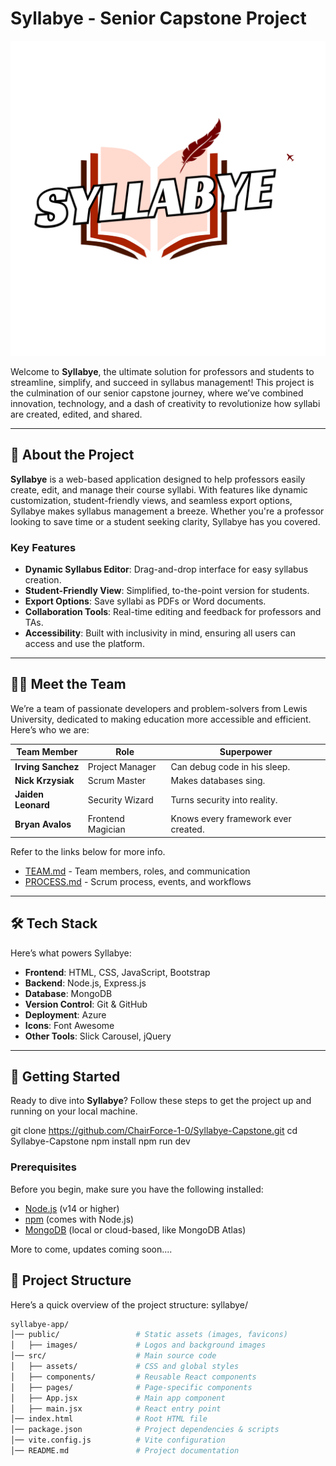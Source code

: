 # Syllabye - Senior Capstone Project

![Syllabye Logo](public/images/Syllabye-White-White.png) <!-- Add your logo here if available -->

Welcome to **Syllabye**, the ultimate solution for professors and students to streamline, simplify, and succeed in syllabus management! This project is the culmination of our senior capstone journey, where we’ve combined innovation, technology, and a dash of creativity to revolutionize how syllabi are created, edited, and shared.

---

## 🚀 **About the Project**

**Syllabye** is a web-based application designed to help professors easily create, edit, and manage their course syllabi. With features like dynamic customization, student-friendly views, and seamless export options, Syllabye makes syllabus management a breeze. Whether you're a professor looking to save time or a student seeking clarity, Syllabye has you covered.

### Key Features

- **Dynamic Syllabus Editor**: Drag-and-drop interface for easy syllabus creation.
- **Student-Friendly View**: Simplified, to-the-point version for students.
- **Export Options**: Save syllabi as PDFs or Word documents.
- **Collaboration Tools**: Real-time editing and feedback for professors and TAs.
- **Accessibility**: Built with inclusivity in mind, ensuring all users can access and use the platform.

---

## 👨‍💻 **Meet the Team**

We’re a team of passionate developers and problem-solvers from Lewis University, dedicated to making education more accessible and efficient. Here’s who we are:

| Team Member        | Role                          | Superpower                          |
|--------------------|-------------------------------|-------------------------------------|
| **Irving Sanchez**  | Project Manager               | Can debug code in his sleep.        |
| **Nick Krzysiak**   | Scrum Master                  | Makes databases sing.               |
| **Jaiden Leonard**  | Security Wizard               | Turns security into reality.        |
| **Bryan Avalos**    | Frontend Magician             | Knows every framework ever created. |

Refer to the links below for more info. 
- [TEAM.md](./TEAM.md) - Team members, roles, and communication  
- [PROCESS.md](./PROCESS.md) - Scrum process, events, and workflows  

---

## 🛠️ **Tech Stack**

Here’s what powers Syllabye:

- **Frontend**: HTML, CSS, JavaScript, Bootstrap
- **Backend**: Node.js, Express.js
- **Database**: MongoDB
- **Version Control**: Git & GitHub
- **Deployment**: Azure
- **Icons**: Font Awesome
- **Other Tools**: Slick Carousel, jQuery

---

## 🚦 **Getting Started**

Ready to dive into **Syllabye**? Follow these steps to get the project up and running on your local machine.

git clone <https://github.com/ChairForce-1-0/Syllabye-Capstone.git>
cd Syllabye-Capstone
npm install
npm run dev

### **Prerequisites**

Before you begin, make sure you have the following installed:

- [Node.js](https://nodejs.org/) (v14 or higher)
- [npm](https://www.npmjs.com/) (comes with Node.js)
- [MongoDB](https://www.mongodb.com/) (local or cloud-based, like MongoDB Atlas)

More to come, updates coming soon....

## 📂 **Project Structure**

Here’s a quick overview of the project structure:
syllabye/

   ```bash
syllabye-app/
│── public/                 # Static assets (images, favicons)
│   ├── images/             # Logos and background images
│── src/                    # Main source code
│   ├── assets/             # CSS and global styles
│   ├── components/         # Reusable React components
│   ├── pages/              # Page-specific components
│   ├── App.jsx             # Main app component
│   ├── main.jsx            # React entry point
│── index.html              # Root HTML file
│── package.json            # Project dependencies & scripts
│── vite.config.js          # Vite configuration
│── README.md               # Project documentation


